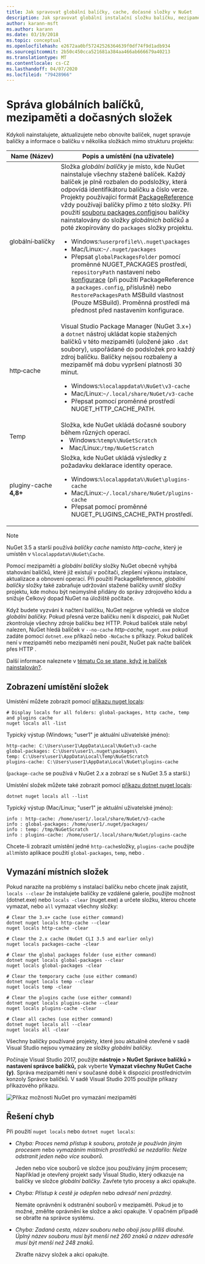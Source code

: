 ```yaml
---
title: Jak spravovat globální balíčky, cache, dočasné složky v NuGet
description: Jak spravovat globální instalační složku balíčku, mezipaměť balíčků a dočasné složky, které existují v počítači a které se používají při instalaci, obnovení a aktualizaci balíčků.
author: karann-msft
ms.author: karann
ms.date: 03/19/2018
ms.topic: conceptual
ms.openlocfilehash: e2672aa0bf57242526364639f0df74f9d1adb934
ms.sourcegitcommit: 2b50c450cca521681a384aa466ab666679a40213
ms.translationtype: MT
ms.contentlocale: cs-CZ
ms.lasthandoff: 04/07/2020
ms.locfileid: "79428966"
---
```

# <a name="managing-the-global-packages-cache-and-temp-folders"></a>Správa globálních balíčků, mezipaměti a dočasných složek

Kdykoli nainstalujete, aktualizujete nebo obnovíte balíček, nuget spravuje balíčky a informace o balíčku v několika složkách mimo strukturu projektu:

| Name (Název) | Popis a umístění (na uživatele)|
| --- | --- |
| globální&#8209;balíčky | Složka *globální balíčky* je místo, kde NuGet nainstaluje všechny stažené balíček. Každý balíček je plně rozbalen do podsložky, která odpovídá identifikátoru balíčku a číslo verze. Projekty používající formát [PackageReference](package-references-in-project-files.md) vždy používají balíčky přímo z této složky. Při použití [souboru packages.config](../reference/packages-config.md)jsou balíčky nainstalovány do složky *globálních balíčků* a poté zkopírovány do `packages` složky projektu.<br/><ul><li>Windows:`%userprofile%\.nuget\packages`</li><li>Mac/Linux:`~/.nuget/packages`</li><li>Přepsat `globalPackagesFolder` pomocí proměnné NUGET_PACKAGES prostředí, `repositoryPath` nastavení nebo [konfigurace](../reference/nuget-config-file.md#config-section) (při použití PackageReference a `packages.config`, příslušně) nebo `RestorePackagesPath` MSBuild vlastnost (Pouze MSBuild). Proměnná prostředí má přednost před nastavením konfigurace.</li></ul> |
| http&#8209;cache | Visual Studio Package Manager (NuGet 3.x+) a `dotnet` nástroj ukládat kopie stažených balíčků v této mezipaměti (uložené jako `.dat` soubory), uspořádané do podsložek pro každý zdroj balíčku. Balíčky nejsou rozbaleny a mezipaměť má dobu vypršení platnosti 30 minut.<br/><ul><li>Windows:`%localappdata%\NuGet\v3-cache`</li><li>Mac/Linux:`~/.local/share/NuGet/v3-cache`</li><li>Přepsat pomocí proměnné prostředí NUGET_HTTP_CACHE_PATH.</li></ul> |
| Temp | Složka, kde NuGet ukládá dočasné soubory během různých operací.<br/><li>Windows:`%temp%\NuGetScratch`</li><li>Mac/Linux:`/tmp/NuGetScratch`</li></ul> |
| pluginy-cache **4,8+** | Složka, kde NuGet ukládá výsledky z požadavku deklarace identity operace.<br/><ul><li>Windows:`%localappdata%\NuGet\plugins-cache`</li><li>Mac/Linux:`~/.local/share/NuGet/plugins-cache`</li><li>Přepsat pomocí proměnné NUGET_PLUGINS_CACHE_PATH prostředí.</li></ul> |

> [!Note]
> NuGet 3.5 a starší používá *balíčky cache* namísto *http-cache*, který je umístěn v `%localappdata%\NuGet\Cache`.

Pomocí mezipaměti a *globální balíčky* složky NuGet obecně vyhýbá stahování balíčků, které již existují v počítači, zlepšení výkonu instalace, aktualizace a obnovení operací. Při použití PackageReference, *globální balíčky* složky také zabraňuje udržování stažené balíčky uvnitř složky projektu, kde mohou být neúmyslně přidány do správy zdrojového kódu a snižuje Celkový dopad NuGet na úložiště počítače.

Když budete vyzváni k načtení balíčku, NuGet nejprve vyhledá ve složce *globální balíčky.* Pokud přesná verze balíčku není k dispozici, pak NuGet zkontroluje všechny zdroje balíčku bez HTTP. Pokud balíček stále nebyl nalezen, NuGet hledá balíček v `--no-cache` *http-cache,* `nuget.exe` pokud zadáte pomocí `dotnet.exe` příkazů nebo `-NoCache` s příkazy. Pokud balíček není v mezipaměti nebo mezipaměti není použit, NuGet pak načte balíček přes HTTP .

Další informace naleznete v [tématu Co se stane, když je balíček nainstalován?](../concepts/package-installation-process.md).

## <a name="viewing-folder-locations"></a>Zobrazení umístění složek

Umístění můžete zobrazit pomocí [příkazu nuget locals](../reference/cli-reference/cli-ref-locals.md):

```cli
# Display locals for all folders: global-packages, http cache, temp and plugins cache
nuget locals all -list
```

Typický výstup (Windows; "user1" je aktuální uživatelské jméno):

```output
http-cache: C:\Users\user1\AppData\Local\NuGet\v3-cache
global-packages: C:\Users\user1\.nuget\packages\
temp: C:\Users\user1\AppData\Local\Temp\NuGetScratch
plugins-cache: C:\Users\user1\AppData\Local\NuGet\plugins-cache
```

(`package-cache` se používá v NuGet 2.x a zobrazí se s NuGet 3.5 a starší.)

Umístění složek můžete také zobrazit pomocí [příkazu dotnet nuget locals](/dotnet/core/tools/dotnet-nuget-locals):

```dotnetcli
dotnet nuget locals all --list
```

Typický výstup (Mac/Linux; "user1" je aktuální uživatelské jméno):

```output
info : http-cache: /home/user1/.local/share/NuGet/v3-cache
info : global-packages: /home/user1/.nuget/packages/
info : temp: /tmp/NuGetScratch
info : plugins-cache: /home/user1/.local/share/NuGet/plugins-cache
```

Chcete-li zobrazit umístění jedné `http-cache`složky, `plugins-cache` použijte `all`místo aplikace použití `global-packages`, `temp`, nebo .

## <a name="clearing-local-folders"></a>Vymazání místních složek

Pokud narazíte na problémy s instalací balíčku nebo chcete jinak zajistit, `locals --clear` že instalujete balíčky ze vzdálené galerie, použijte možnost (dotnet.exe) nebo `locals -clear` (nuget.exe) a určete složku, kterou chcete vymazat, nebo `all` vymazat všechny složky:

```cli
# Clear the 3.x+ cache (use either command)
dotnet nuget locals http-cache --clear
nuget locals http-cache -clear

# Clear the 2.x cache (NuGet CLI 3.5 and earlier only)
nuget locals packages-cache -clear

# Clear the global packages folder (use either command)
dotnet nuget locals global-packages --clear
nuget locals global-packages -clear

# Clear the temporary cache (use either command)
dotnet nuget locals temp --clear
nuget locals temp -clear

# Clear the plugins cache (use either command)
dotnet nuget locals plugins-cache --clear
nuget locals plugins-cache -clear

# Clear all caches (use either command)
dotnet nuget locals all --clear
nuget locals all -clear
```

Všechny balíčky používané projekty, které jsou aktuálně otevřené v sadě Visual Studio nejsou vymazány ze složky *globální balíčky.*

Počínaje Visual Studio 2017, použijte **nástroje > NuGet Správce balíčků > nastavení správce balíčků,** pak vyberte **Vymazat všechny NuGet Cache (y)**. Správa mezipaměti není v současné době k dispozici prostřednictvím konzoly Správce balíčků. V sadě Visual Studio 2015 použijte příkazy příkazového příkazu.

![Příkaz možnosti NuGet pro vymazání mezipamětí](media/options-clear-caches.png)

## <a name="troubleshooting-errors"></a>Řešení chyb

Při použití `nuget locals` nebo `dotnet nuget locals`:

- *Chyba: Proces nemá přístup <package> k souboru, protože je používán jiným procesem* nebo *vymazáním místních prostředků se nezdařilo: Nelze odstranit jeden nebo více souborů.*

    Jeden nebo více souborů ve složce jsou používány jiným procesem; Například je otevřený projekt sady Visual Studio, který odkazuje na balíčky ve složce *globální balíčky.* Zavřete tyto procesy a akci opakujte.

- *Chyba: Přístup k <path> cestě je odepřen* nebo *adresář není prázdný.*

    Nemáte oprávnění k odstranění souborů v mezipaměti. Pokud je to možné, změňte oprávnění ke složce a akci opakujte. V opačném případě se obraťte na správce systému.

- *Chyba: Zadaná cesta, název souboru nebo obojí jsou příliš dlouhé. Úplný název souboru musí být menší než 260 znaků a název adresáře musí být menší než 248 znaků.*

    Zkraťte názvy složek a akci opakujte.
